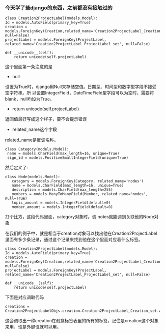 ### 今天学了些django的东西，之前都没有接触过的

    class Creation2ProjectLabel(models.Model):
    Id = models.AutoField(primary_key=True)
    creation = models.ForeignKey(Creation,related_name='Creation2ProjectLabel_Creation_set', null=False)
    projectLabel = models.ForeignKey(ProjectLabel, related_name='Creation2ProjectLabel_ProjectLabel_set', null=False)

    def __unicode__(self):
        return unicode(self.projectLabel)

这个里面第一条注意的是

* null

设置为True时，django用Null来存储空值。日期型、时间型和数字型字段不接受空字符串。所
以设置IntegerField，DateTimeField型字段可以为空时，需要将blank，null均设为True。

* return unicode(self.projectLabel)

 返回值最好写成这个样子，要不会提示错误

* related_name这个字段

related_name是反调名称。


    class Category(models.Model): 
     name = models.CharField(max_length=16, unique=True) 
     sign_id = models.PositiveSmallIntegerField(unique=True) 


然后定义了: 

    class Node(models.Model): 
       category = models.ForeignKey(Category, related_name='nodes') 
       name = models.CharField(max_length=16, unique=True) 
       description = models.CharField(max_length=255) 
       members = models.ManyToManyField(Member, related_name='nodes', null=True) 
       topic_amount = models.IntegerField(default=0) 
       member_amount = models.IntegerField(default=0) 
打个比方，这段代码里面，category对象时，调.notes就能调到关联他的Node对象

在我们的例子中，就是相当于creation对象可以找出他在Creation2ProjectLabel里面有多少条记录，通过这个记录来找到他在这个里面对应着什么标签。


	class Creation2ProjectLabel(models.Model):
    Id = models.AutoField(primary_key=True)
    creation = models.ForeignKey(Creation,related_name='Creation2ProjectLabel_Creation_set', null=False)
    projectLabel = models.ForeignKey(ProjectLabel, related_name='Creation2ProjectLabel_ProjectLabel_set', null=False)

    def __unicode__(self):
        return unicode(self.projectLabel)


下面是对应调取代码
    
    creations = Creation2ProjectLabelObjs.creation.Creation2ProjectLabel_Creation_set.all()


这会调取出一种creation在创意标签表里的所有的标签，记住是creation这个对象来用，谁是外键谁就可以用。








